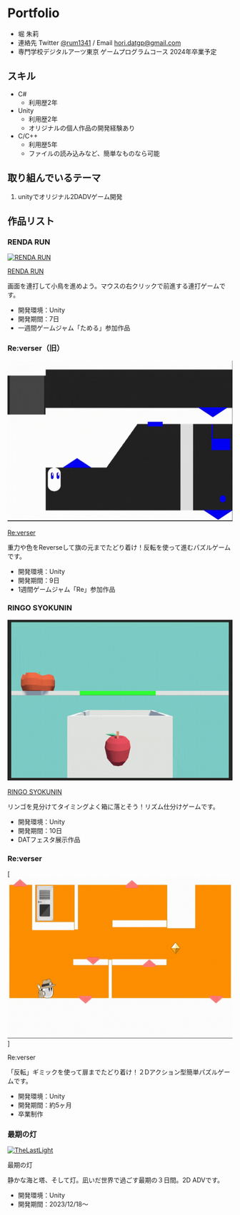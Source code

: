 # Portfolio

- 堀 朱莉
- 連絡先 Twitter [@rum1341](https://twitter.com/rum1341)  / Email [hori.datgp@gmail.com](mailto:hori.datgp@gmail.com)
- 専門学校デジタルアーツ東京 ゲームプログラムコース 2024年卒業予定


## スキル
- C#
  - 利用歴2年
- Unity
  - 利用歴2年
  - オリジナルの個人作品の開発経験あり
- C/C++
  - 利用歴5年
  - ファイルの読み込みなど、簡単なものなら可能

## 取り組んでいるテーマ
1. unityでオリジナル2DADVゲーム開発

## 作品リスト

### RENDA RUN
[<img src="rendarun.gif" alt="RENDA RUN" style="height: 360px">](https://unityroom.com/games/rendarun)

[RENDA RUN](https://unityroom.com/games/rendarun)

画面を連打して小鳥を進めよう。マウスの右クリックで前進する連打ゲームです。

- 開発環境：Unity
- 開発期間：7日
- 一週間ゲームジャム「ためる」参加作品

### Re:verser（旧）
[<img src="samune1.gif" alt="Re:verser" style="height: 360px">](https://unityroom.com/games/reverser)

[Re:verser](https://unityroom.com/games/reverser)

重力や色をReverseして旗の元までたどり着け！反転を使って進むパズルゲームです。

- 開発環境：Unity
- 開発期間：9日
- 1週間ゲームジャム「Re」参加作品

### RINGO SYOKUNIN
[<img src="ringosyokunin.gif" alt="RINGO SYOKUNIN" style="height: 360px">](https://unityroom.com/games/ringo-syokunin)

[RINGO SYOKUNIN](https://unityroom.com/games/ringo-syokunin)

リンゴを見分けてタイミングよく箱に落とそう！リズム仕分けゲームです。

- 開発環境：Unity
- 開発期間：10日
- DATフェスタ展示作品

### Re:verser
[<img src="reverser.gif" alt="Re:verser" style="height: 360px">]

Re:verser

「反転」ギミックを使って扉までたどり着け！２Dアクション型簡単パズルゲームです。

- 開発環境：Unity
- 開発期間：約5ヶ月
- 卒業制作

### 最期の灯
[<img src="TLL.gif" alt="TheLastLight" style="height: 360px">]()

最期の灯

静かな海と塔、そして灯。凪いだ世界で過ごす最期の３日間。2D ADVです。

- 開発環境：Unity
- 開発期間：2023/12/18～

